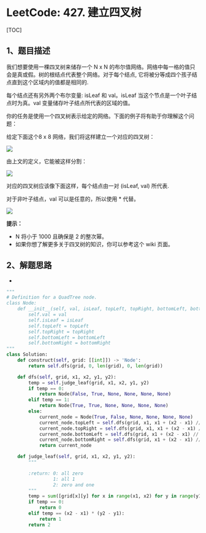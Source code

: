 # LeetCode: 427. 建立四叉树

[TOC]

## 1、题目描述

我们想要使用一棵四叉树来储存一个 N x N 的布尔值网络。网络中每一格的值只会是真或假。树的根结点代表整个网络。对于每个结点, 它将被分等成四个孩子结点直到这个区域内的值都是相同的.

每个结点还有另外两个布尔变量: isLeaf 和 val。isLeaf 当这个节点是一个叶子结点时为真。val 变量储存叶子结点所代表的区域的值。

你的任务是使用一个四叉树表示给定的网络。下面的例子将有助于你理解这个问题：

给定下面这个8 x 8 网络，我们将这样建立一个对应的四叉树：

![](http://px3chmx10.bkt.clouddn.com/notebook/2019-09-19-050656.png)

由上文的定义，它能被这样分割：

![](http://px3chmx10.bkt.clouddn.com/notebook/2019-09-19-050701.png)



 

对应的四叉树应该像下面这样，每个结点由一对 (isLeaf, val) 所代表.

对于非叶子结点，val 可以是任意的，所以使用 * 代替。

![](http://px3chmx10.bkt.clouddn.com/notebook/2019-09-19-050707.png)



**提示：**

- N 将小于 1000 且确保是 2 的整次幂。
- 如果你想了解更多关于四叉树的知识，你可以参考这个 wiki 页面。

## 2、解题思路

- 



```python
"""
# Definition for a QuadTree node.
class Node:
    def __init__(self, val, isLeaf, topLeft, topRight, bottomLeft, bottomRight):
        self.val = val
        self.isLeaf = isLeaf
        self.topLeft = topLeft
        self.topRight = topRight
        self.bottomLeft = bottomLeft
        self.bottomRight = bottomRight
"""
class Solution:
    def construct(self, grid: [[int]]) -> 'Node':
        return self.dfs(grid, 0, len(grid), 0, len(grid))

    def dfs(self, grid, x1, x2, y1, y2):
        temp = self.judge_leaf(grid, x1, x2, y1, y2)
        if temp == 0:
            return Node(False, True, None, None, None, None)
        elif temp == 1:
            return Node(True, True, None, None, None, None)
        else:
            current_node = Node(True, False, None, None, None, None)
            current_node.topLeft = self.dfs(grid, x1, x1 + (x2 - x1) // 2, y1, y1 + (y2 - y1) // 2)
            current_node.topRight = self.dfs(grid, x1, x1 + (x2 - x1) // 2, y1 + (y2 - y1) // 2, y2)
            current_node.bottomLeft = self.dfs(grid, x1 + (x2 - x1) // 2, x2, y1, y1 + (y2 - y1) // 2)
            current_node.bottomRight = self.dfs(grid, x1 + (x2 - x1) // 2, x2, y1 + (y2 - y1) // 2, y2)
            return current_node

    def judge_leaf(self, grid, x1, x2, y1, y2):
        """

        :return: 0: all zero
                 1: all 1
                 2: zero and one
        """
        temp = sum([grid[x][y] for x in range(x1, x2) for y in range(y1, y2)])
        if temp == 0:
            return 0
        elif temp == (x2 - x1) * (y2 - y1):
            return 1
        return 2
```


